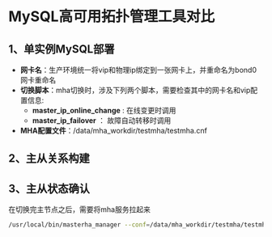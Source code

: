 # MySQL高可用拓扑管理工具对比 

## 1、单实例MySQL部署
- **网卡名**：生产环境统一将vip和物理ip绑定到一张网卡上，并重命名为bond0网卡重命名
- **切换脚本**：mha切换时，涉及下列两个脚本，需要检查其中的网卡名和vip配置信息:
  - **master_ip_online_change** : 在线变更时调用
  - **master_ip_failover** ： 故障自动转移时调用
 - **MHA配置文件**：/data/mha_workdir/testmha/testmha.cnf
 
## 2、主从关系构建

## 3、主从状态确认
在切换完主节点之后，需要将mha服务拉起来
```bash
/usr/local/bin/masterha_manager --conf=/data/mha_workdir/testmha/testmha.cnf --ignore_fail_on_start --ignore_last_failover >> /data/mha_workdir/testmha/testmha.log 2>&1 &
```